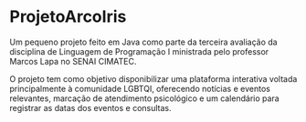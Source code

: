 # ProjetoArcoIris
 
Um pequeno projeto feito em Java como parte da terceira avaliação da disciplina de Linguagem de Programação I ministrada pelo professor Marcos Lapa no SENAI CIMATEC.

O projeto tem como objetivo disponibilizar uma plataforma interativa voltada principalmente à comunidade LGBTQI, oferecendo notícias e eventos relevantes, marcação de atendimento psicológico e um calendário para registrar as datas dos eventos e consultas.

